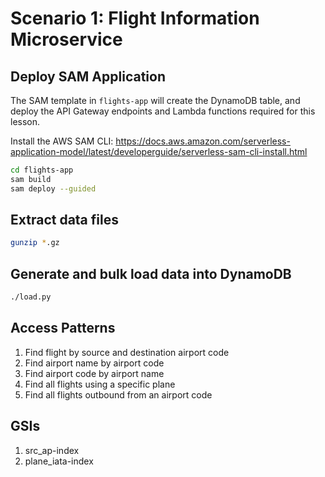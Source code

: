 # Scenario 1: Flight Information Microservice

## Deploy SAM Application

The SAM template in `flights-app` will create the DynamoDB table, and deploy the API Gateway endpoints and Lambda functions required for this lesson.

Install the AWS SAM CLI: <https://docs.aws.amazon.com/serverless-application-model/latest/developerguide/serverless-sam-cli-install.html>

```sh
cd flights-app
sam build
sam deploy --guided
```

## Extract data files

```sh
gunzip *.gz
```

## Generate and bulk load data into DynamoDB

```sh
./load.py
```

## Access Patterns

1. Find flight by source and destination airport code
1. Find airport name by airport code
1. Find airport code by airport name
1. Find all flights using a specific plane
1. Find all flights outbound from an airport code

## GSIs

1. src_ap-index
2. plane_iata-index
